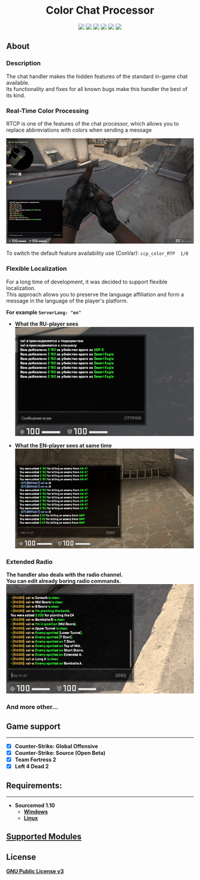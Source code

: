 <h1 align="center">Color Chat Processor</h1>
<p align="center">
    <img src="https://travis-ci.org/nyood/CCProcessor.svg?branch=ccp-3.1" />
    <img src="https://img.shields.io/github/license/nyood/ccprocessor" />
    <img src="https://img.shields.io/github/v/release/nyood/CCProcessor" />
    <img src="https://img.shields.io/badge/sourcemod-v.1.10-blue" />
    <img src="https://img.shields.io/discord/494942123548868609" />
    <img src="https://img.shields.io/github/downloads/nyood/ccprocessor/total" />
</p>

## About

### Description
The chat handler makes the hidden features of the standard in-game chat available.<br>
Its functionality and fixes for all known bugs make this handler the best of its kind.

### Real-Time Color Processing
RTCP is one of the features of the chat processor, which allows you to replace abbreviations with colors when sending a message

![RTCP](./.github/images/rtcp.gif)

To switch the default feature availability use (ConVar): `ccp_color_RTP  1/0`

### Flexible Localization
For a long time of development, it was decided to support flexible localization. <br>
This approach allows you to preserve the language affiliation and form a message in the language of the player's platform. <br>

<b>For example `ServerLang: "en"`

- What the RU-player sees <br>
![RU-Client](./.github/images/ru-client.png)

- What the EN-player sees at same time <br>
![EN-Client](./.github/images/en-client.png)

### Extended Radio
The handler also deals with the radio channel. <br>
You can edit already boring radio commands. <br>
![Radio](./.github/images/radio.png)

### And more other...

## Game support
---------
- [x] Counter-Strike: Global Offensive
- [x] Counter-Strike: Source (Open Beta)
- [x] Team Fortress 2
- [x] Left 4 Dead 2

## Requirements:
-------------
- Sourcemod 1.10 
    - [Windows](http://sourcemod.net/latest.php?os=windows&version=1.10)
    - [Linux](http://sourcemod.net/latest.php?os=linux&version=1.10)
    
## [Supported Modules](https://github.com/nyood/ccp-modules)

## License
[GNU Public License v3](https://github.com/nyood/ccprocessor/blob/main/LICENSE)
